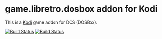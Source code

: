 # game.libretro.dosbox addon for Kodi

This is a [Kodi](http://kodi.tv) game addon for DOS (DOSBox).

[![Build Status](https://travis-ci.org/kodi-game/game.libretro.dosbox.svg?branch=master)](https://travis-ci.org/kodi-game/game.libretro.dosbox)
[![Build Status](https://ci.appveyor.com/api/projects/status/github/kodi-game/game.libretro.dosbox?svg=true)](https://ci.appveyor.com/project/kodi-game/game-libretro-dosbox)

